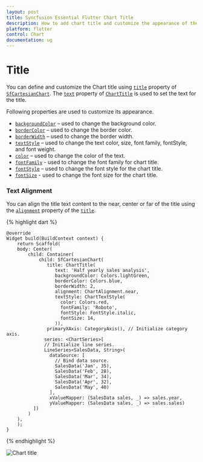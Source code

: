 ```yaml
---
layout: post
title: Syncfusion Essential Flutter Chart Title
description: How to add chart title and customize the appearance of the chart title in the Essential Flutter Charts.
platform: flutter
control: Chart
documentation: ug
---
```


# Title

You can define and customize the Chart title using [`title`]() property of [`SfCartesianChart`](). The [`text`]() property of [`ChartTitle`]() is used to set the text for the title. 

Following properties are used to customize its appearance.


* [`backgroundColor`]() – used to change the background color.
* [`borderColor`]() – used to change the border color.
* [`borderWidth`]() – used to change the border width.
* [`textStyle`]() – used to change the text color, size, font family, fontStyle, and font weight.
* [`color`]() – used to change the color of the text.
* [`fontFamily`]() - used to change the font family for chart title. 
* [`fontStyle`]() – used to change the font style for the chart title.
* [`fontSize`]() - used to change the font size for the chart title.

### Text Alignment

You can align the title text content to the near, center or far of the title using the [`alignment`]() property of the [`title`]().

{% highlight dart %} 

    @override
    Widget build(BuildContext context) {
        return Scaffold(
        body: Center(
            child: Container(
                child: SfCartesianChart(
                   title: ChartTitle(
                      text: 'Half yearly sales analysis',
                      backgroundColor: Colors.lightGreen,
                      borderColor: Colors.blue,
                      borderWidth: 2,
                      alignment: ChartAlignment.near,
                      textStyle: ChartTextStyle(
                        color: Colors.red,
                        fontFamily: 'Roboto',
                        fontStyle: FontStyle.italic,
                        fontSize: 14,
                      )),
                   primaryXAxis: CategoryAxis(), // Initialize category axis.
                  series: <ChartSeries>[
                  // Initialize line series.
                  LineSeries<SalesData, String>(
                    dataSource: [
                      // Bind data source.
                      SalesData('Jan', 35),
                      SalesData('Feb', 28),
                      SalesData('Mar', 34),
                      SalesData('Apr', 32),
                      SalesData('May', 40)
                    ],
                    xValueMapper: (SalesData sales, _) => sales.year,
                    yValueMapper: (SalesData sales, _) => sales.sales)
              ])
            )
        ),
        );
    }

{% endhighlight %}

![Chart title](images/getting-started/chart-title.jpg)
